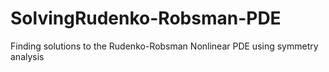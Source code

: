 # SolvingRudenko-Robsman-PDE
Finding solutions to the Rudenko-Robsman Nonlinear PDE using symmetry analysis

